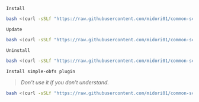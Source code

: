 `Install`
```bash
bash <(curl -sSLf "https://raw.githubusercontent.com/midori01/common-scripts/main/shadowsocks/install.sh")
```
`Update`
```bash
bash <(curl -sSLf "https://raw.githubusercontent.com/midori01/common-scripts/main/shadowsocks/install.sh") update
```
`Uninstall`
```bash
bash <(curl -sSLf "https://raw.githubusercontent.com/midori01/common-scripts/main/shadowsocks/install.sh") uninstall
```
`Install simple-obfs plugin`  
> _Don’t use it if you don’t understand._
```bash
bash <(curl -sSLf "https://raw.githubusercontent.com/midori01/common-scripts/main/shadowsocks/install.sh") obfs
```
